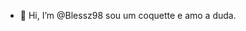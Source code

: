 - 👋 Hi, I’m @Blessz98
sou um coquette e amo a duda.
<!---
Blessz98/Blessz98 is a ✨ special ✨ repository because its `README.md` (this file) appears on your GitHub profile.
You can click the Preview link to take a look at your changes.
--->
